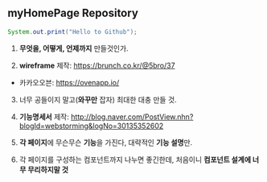 ## myHomePage Repository
```java
System.out.print("Hello to Github");
```

1. **무엇을, 어떻게, 언제까지** 만들것인가.

2. **wireframe** 제작: https://brunch.co.kr/@5bro/37

- 카카오오븐: https://ovenapp.io/

3.  너무 공들이지 말고(**와꾸만** 잡자) 최대한 대충 만들 것.

4. **기능명세서** 제작: http://blog.naver.com/PostView.nhn?blogId=webstorming&logNo=30135352602

5. **각 페이지**에 무슨무슨 **기능**을 가진다, 대략적인 **기능 설명**만.

6. 각 페이지를 구성하는 컴포넌트까지 나누면 좋긴한데, 처음이니 **컴포넌트 설계에 너무 무리하지말 것**
